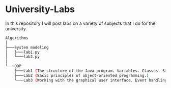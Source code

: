 # University-Labs<br />
In this repository I will post labs on a variety of subjects that I do for the university.<br />

```bash
Algorithms
│
├───System modeling
│   ├───lab1.py
│   └───lab2.py
│
└───OOP
    ├───Lab1 (The structure of the Java program. Variables. Classes. Static and dynamic elements of the class. Access modifiers. )
    ├───Lab2 (Basic principles of object-oriented programming.)
    └───Lab3 (Working with the graphical user interface. Event handling.)


```